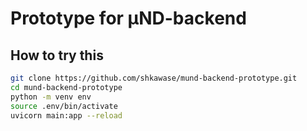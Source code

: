 # Prototype for μND-backend

## How to try this

```sh
git clone https://github.com/shkawase/mund-backend-prototype.git
cd mund-backend-prototype
python -m venv env
source .env/bin/activate
uvicorn main:app --reload
```
